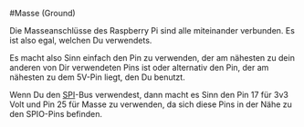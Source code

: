 <!--
---
name: Masse (Ground)
class: interface
type: pinout
description: Raspberry Pi Masse Pins
pin:
  '6':
  '9':
  '14':
  '20':
  '25':
  '30':
  '34':
  '39':
-->
#Masse (Ground)

Die Masseanschlüsse des Raspberry Pi sind alle miteinander verbunden. Es ist also egal, welchen
Du verwendets.

Es macht also Sinn einfach den Pin zu verwenden, der am nähesten zu dein anderen von Dir verwendeten
Pins ist oder alternativ den Pin, der am nähesten zu dem 5V-Pin liegt, den Du benutzt.

Wenn Du den [SPI](/pinout/spi)-Bus verwendest, dann macht es Sinn den Pin 17 für 3v3 Volt und Pin 25
für Masse zu verwenden, da sich diese Pins in der Nähe zu den SPIO-Pins befinden.
